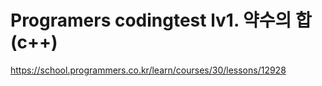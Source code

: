 # Programers codingtest lv1. 약수의 합(c++)

https://school.programmers.co.kr/learn/courses/30/lessons/12928
